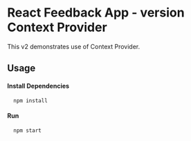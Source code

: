 # React Feedback App - version Context Provider

This v2 demonstrates use of Context Provider.

## Usage

#### Install Dependencies

```http
  npm install
```

#### Run

```http
  npm start
```
